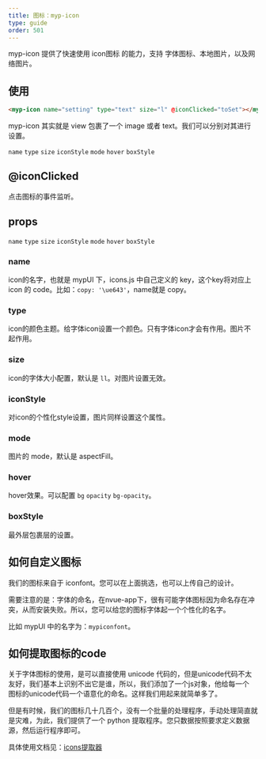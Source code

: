 ```yaml
---
title: 图标：myp-icon
type: guide
order: 501
---
```


myp-icon 提供了快速使用 icon图标 的能力，支持 字体图标、本地图片，以及网络图片。

## 使用

```html
<myp-icon name="setting" type="text" size="l" @iconClicked="toSet"></myp-icon>
```

myp-icon 其实就是 view 包裹了一个 image 或者 text。我们可以分别对其进行设置。

`name` `type` `size` `iconStyle` `mode` `hover` `boxStyle`

## @iconClicked

点击图标的事件监听。

## props

`name` `type` `size` `iconStyle` `mode` `hover` `boxStyle`

### name

icon的名字，也就是 mypUI 下，icons.js 中自己定义的 key，这个key将对应上 icon 的 code。比如：`copy: '\ue643'`，name就是 copy。

### type

icon的颜色主题。给字体icon设置一个颜色。只有字体icon才会有作用。图片不起作用。

### size

icon的字体大小配置，默认是 `ll`。对图片设置无效。

### iconStyle

对icon的个性化style设置，图片同样设置这个属性。

### mode 

图片的 mode，默认是 aspectFill。

### hover

hover效果。可以配置 `bg` `opacity` `bg-opacity`。

### boxStyle

最外层包裹层的设置。

## 如何自定义图标

我们的图标来自于 iconfont。您可以在上面挑选，也可以上传自己的设计。

需要注意的是：字体的命名，在nvue-app下，很有可能字体图标因为命名存在冲突，从而安装失败。所以，您可以给您的图标字体起一个个性化的名字。

比如 mypUI 中的名字为：`mypiconfont`。

## 如何提取图标的code

关于字体图标的使用，是可以直接使用 unicode 代码的，但是unicode代码不太友好，我们基本上识别不出它是谁，所以，我们添加了一个js对象，他给每一个 图标的unicode代码一个语意化的命名。这样我们用起来就简单多了。

但是有时候，我们的图标几十几百个，没有一个批量的处理程序，手动处理简直就是灾难，为此，我们提供了一个 python 提取程序。您只数据按照要求定义数据源，然后运行程序即可。

具体使用文档见：[icons提取器](/doc/tool/icon.html)
